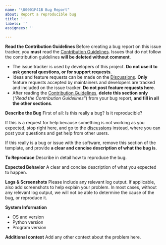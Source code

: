 ```yaml
---
name: "\U0001F41B Bug Report"
about: Report a reproducible bug
title: ''
labels: ''
assignees: ''

---
```


**Read the Contribution Guidelines**
Before creating a bug report on this issue tracker, you **must** read the [Contribution Guidelines](https://github.com/markqvist/Reticulum/blob/master/Contributing.md). Issues that do not follow the contribution guidelines **will be deleted without comment**.

- The issue tracker is used by developers of this project. **Do not use it to ask general questions, or for support requests**.
- Ideas and feature requests can be made on the [Discussions](https://github.com/markqvist/Reticulum/discussions). **Only** feature requests accepted by maintainers and developers are tracked and included on the issue tracker. **Do not post feature requests here**.
- After reading the [Contribution Guidelines](https://github.com/markqvist/Reticulum/blob/master/Contributing.md), **delete this section only** (*"Read the Contribution Guidelines"*) from your bug report, **and fill in all the other sections**.

**Describe the Bug**
First of all: Is this really a bug? Is it reproducible?

If this is a request for help because something is not working as you expected, stop right here, and go to the [discussions](https://github.com/markqvist/Reticulum/discussions) instead, where you can post your questions and get help from other users.

If this really is a bug or issue with the software, remove this section of the template, and provide **a clear and concise description of what the bug is**.

**To Reproduce**
Describe in detail how to reproduce the bug.

**Expected Behavior**
A clear and concise description of what you expected to happen.

**Logs & Screenshots**
Please include any relevant log output. If applicable, also add screenshots to help explain your problem. In most cases, without any relevant log output, we will not be able to determine the cause of the bug, or reproduce it.

**System Information**
- OS and version
- Python version
- Program version

**Additional context**
Add any other context about the problem here.
